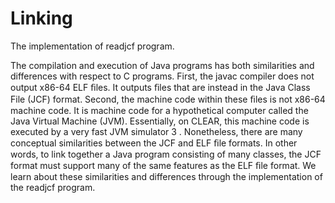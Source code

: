 # Linking
The implementation of readjcf program.

The compilation and execution of Java programs has both similarities and differences with respect to C programs. First, the javac compiler does not output x86-64 ELF ﬁles. It outputs ﬁles that are instead in the Java Class File (JCF) format. Second, the machine code within these ﬁles is not x86-64 machine code. It is machine code for a hypothetical computer called the Java Virtual Machine (JVM). Essentially, on CLEAR, this machine code is executed by a very fast JVM simulator 3 . Nonetheless, there are many conceptual similarities between the JCF and ELF ﬁle formats. In other words, to link together a Java program consisting of many classes, the JCF format must support many of the same features as the ELF ﬁle format. We learn about these similarities and differences through the implementation of the readjcf program.
